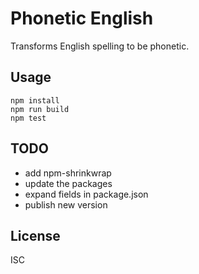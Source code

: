 # Phonetic English

Transforms English spelling to be phonetic.

## Usage

    npm install
    npm run build
    npm test

## TODO

- add npm-shrinkwrap
- update the packages
- expand fields in package.json
- publish new version

## License

ISC
